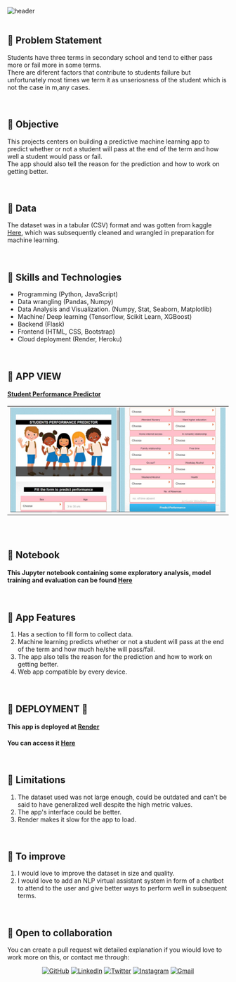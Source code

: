 ![header](https://capsule-render.vercel.app/api?type=wave&color=gradient&height=300&section=header&text=Students%20Performance%20Predictor&fontSize=50)
<br><br>

## 📍 Problem Statement
Students have three terms in secondary school and tend to either pass more or fail more in some terms.<br>
There are diferent factors that contribute to students failure but unfortunately most times we term it as unseriosness of the student which is not the case in m,any cases.
<br><br><br>


## 📍 Objective 
This projects centers on building a predictive machine learning app to predict whether or not a student will pass at the end of the term and how well a student would pass or fail.<br>
The app should also tell the reason for the prediction and how to work on getting better.
<br><br><br>

## 📍 Data
The dataset was in a tabular (CSV) format and was gotten from kaggle [Here](https://www.kaggle.com/datasets/larsen0966/student-performance-data-set), which was subsequently cleaned and wrangled in preparation for machine learning.<br><br><br>


## 📍 Skills and Technologies

* Programming (Python, JavaScript)
* Data wrangling (Pandas, Numpy)
* Data Analysis and Visualization. (Numpy, Stat, Seaborn, Matplotlib)
* Machine/ Deep learning (Tensorflow, Scikit Learn, XGBoost)
* Backend (Flask)
* Frontend (HTML, CSS, Bootstrap)
* Cloud deployment (Render, Heroku)
<br><br><br>



## 📍 APP VIEW

#### [Student Performance Predictor](https://checkperform.onrender.com)
| | 
|:-|
| <img alt="Depressiion" src="https://github.com/Ajisco/Ajisco/blob/main/images/studentfbi.jpg">|

<br><br>


## 📍 Notebook
#### This Jupyter notebook containing some exploratory analysis, model training and evaluation can be found [Here](https://github.com/Ajisco/Students-performance/blob/master/Notebook.ipynb) <br><br><br>

## 📍 App Features
1. Has a section to fill form to collect data.
2. Machine learning predicts whether or not a student will pass at the end of the term and how much he/she will pass/fail.
3. The app also tells the reason for the prediction and how to work on getting better.
4. Web app compatible by every device. <br><br><br>




## 📍 DEPLOYMENT 🚀

#### This app is deployed at [Render](https://render.com/)
	
#### You can access it [Here](https://checkperform.onrender.com) <br><br><br>


## 📍 Limitations
1. The dataset used was not large enough, could be outdated and can't be said to have generalized well despite the high metric values.
2. The app's interface could be better.
3. Render makes it slow for the app to load.<br><br><br>

## 📍 To improve
1. I would love to improve the dataset in size and quality.
2. I would love to add an NLP virtual assistant system in form of a chatbot to attend to the user and give better ways to perform well in subsequent terms.
<br><br><br>

## 📍 Open to collaboration
You can  create a pull request wit detailed explanation if you wiould love to work more on this, or contact me through:
<p align="center">
	<a href="https://github.com/Ajisco" target="_blank"><img src="https://img.icons8.com/bubbles/50/000000/github.png" alt="GitHub"/></a>
	<a href="https://www.linkedin.com/in/abdulquddusajibade" target="_blank"><img src="https://img.icons8.com/bubbles/50/000000/linkedin.png" alt="LinkedIn"/></a>
	<a href="https://mobile.twitter.com/dayo_ajisco" target="_blank"><img src="https://img.icons8.com/twitter.png" alt="Twitter"/></a>
  <a href="https://instagram.com/Dayo_Ajisco" target="_blank"><img src="https://img.icons8.com/bubbles/50/000000/instagram.png" alt="Instagram"/></a>
	<a href="mailto:ajiscomorac@gmail.com" target="_blank"><img src="https://img.icons8.com/bubbles/50/000000/gmail.png" alt="Gmail"/></a>
</p>
